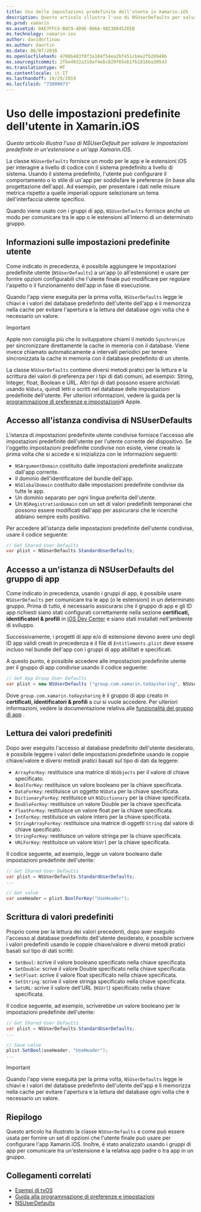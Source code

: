 ```yaml
---
title: Uso delle impostazioni predefinite dell'utente in Xamarin.iOS
description: Questo articolo illustra l'uso di NSUserDefaults per salvare le impostazioni predefinite in un'estensione o un'app per iOS Novell. Viene descritto NSUserDefaults a un livello elevato e viene illustrato come leggere e scrivere i valori.
ms.prod: xamarin
ms.assetid: DAE7FFC4-B8C9-4D9E-886A-9B2388452EEB
ms.technology: xamarin-ios
author: davidortinau
ms.author: daortin
ms.date: 06/07/2016
ms.openlocfilehash: 4706b483f8f3a104f54ea2bf451cb4e2fb209486
ms.sourcegitcommit: 2fbe4932a319af4ebc829f65eb1fb1816ba305d3
ms.translationtype: MT
ms.contentlocale: it-IT
ms.lasthandoff: 10/29/2019
ms.locfileid: "73009073"
---
```

# <a name="working-with-user-defaults-in-xamarinios"></a>Uso delle impostazioni predefinite dell'utente in Xamarin.iOS

_Questo articolo illustra l'uso di NSUserDefault per salvare le impostazioni predefinite in un'estensione o un'app Xamarin.iOS._

La classe `NSUserDefaults` fornisce un modo per le app e le estensioni iOS per interagire a livello di codice con il sistema predefinito a livello di sistema. Usando il sistema predefinito, l'utente può configurare il comportamento o lo stile di un'app per soddisfare le preferenze (in base alla progettazione dell'app). Ad esempio, per presentare i dati nelle misure metrica rispetto a quelle imperiali oppure selezionare un tema dell'interfaccia utente specifico.

Quando viene usato con i gruppi di app, `NSUserDefaults` fornisce anche un modo per comunicare tra le app o le estensioni all'interno di un determinato gruppo.

<a name="About-User-Defaults" />

## <a name="about-user-defaults"></a>Informazioni sulle impostazioni predefinite utente

Come indicato in precedenza, è possibile aggiungere le impostazioni predefinite utente (`NSUserDefaults`) a un'app (o all'estensione) e usare per fornire opzioni configurabili che l'utente finale può modificare per regolare l'aspetto o il funzionamento dell'app in fase di esecuzione.

Quando l'app viene eseguita per la prima volta, `NSUserDefaults` legge le chiavi e i valori del database predefinito dell'utente dell'app e li memorizza nella cache per evitare l'apertura e la lettura del database ogni volta che è necessario un valore. 

> [!IMPORTANT]
> Apple non consiglia più che lo sviluppatore chiami il metodo `Synchronize` per sincronizzare direttamente la cache in memoria con il database. Viene invece chiamato automaticamente a intervalli periodici per tenere sincronizzata la cache in memoria con il database predefinito di un utente.

La classe `NSUserDefaults` contiene diversi metodi pratici per la lettura e la scrittura dei valori di preferenza per i tipi di dati comuni, ad esempio: String, Integer, float, Boolean e URL. Altri tipi di dati possono essere archiviati usando `NSData`, quindi letti o scritti nel database delle impostazioni predefinite dell'utente. Per ulteriori informazioni, vedere la guida per la [programmazione di preferenze e impostazioni](https://developer.apple.com/library/mac/documentation/Cocoa/Conceptual/UserDefaults/Introduction/Introduction.html#//apple_ref/doc/uid/10000059i)di Apple.

<a name="Accessing-the-Shared-NSUserDefaults-Instance" />

## <a name="accessing-the-shared-nsuserdefaults-instance"></a>Accesso all'istanza condivisa di NSUserDefaults 

L'istanza di impostazioni predefinite utente condivise fornisce l'accesso alle impostazioni predefinite dell'utente per l'utente corrente del dispositivo. Se l'oggetto impostazioni predefinite condivise non esiste, viene creato la prima volta che si accede e si inizializza con le informazioni seguenti:

- `NSArgumentDomain` costituito dalle impostazioni predefinite analizzate dall'app corrente.
- Il dominio dell'identificatore del bundle dell'app.
- `NSGlobalDomain` costituito dalle impostazioni predefinite condivise da tutte le app.
- Un dominio separato per ogni lingua preferita dell'utente.
- Un `NSRegistrationDomain` con un set di valori predefiniti temporanei che possono essere modificati dall'app per assicurarsi che le ricerche abbiano sempre esito positivo.

Per accedere all'istanza delle impostazioni predefinite dell'utente condivise, usare il codice seguente:

```csharp
// Get Shared User Defaults
var plist = NSUserDefaults.StandardUserDefaults;
```

<a name="Accessing-an-App-Group-NSUserDefaults-Instance" />

## <a name="accessing-an-app-group-nsuserdefaults-instance"></a>Accesso a un'istanza di NSUserDefaults del gruppo di app

Come indicato in precedenza, usando i gruppi di app, è possibile usare `NSUserDefaults` per comunicare tra le app (o le estensioni) in un determinato gruppo. Prima di tutto, è necessario assicurarsi che il gruppo di app e gli ID app richiesti siano stati configurati correttamente nella sezione **certificati, identificatori & profili** in [iOS Dev Center](https://developer.apple.com/devcenter/ios/) e siano stati installati nell'ambiente di sviluppo.

Successivamente, i progetti di app e/o di estensione devono avere uno degli ID app validi creati in precedenza e il file di `Entitlements.plist` deve essere incluso nel bundle dell'app con i gruppi di app abilitati e specificati.

A questo punto, è possibile accedere alle impostazioni predefinite utente per il gruppo di app condivise usando il codice seguente:

```csharp
// Get App Group User Defaults
var plist = new NSUserDefaults ("group.com.xamarin.todaysharing", NSUserDefaultsType.SuiteName);
```

Dove `group.com.xamarin.todaysharing` è il gruppo di app creato in **certificati, identificatori & profili** a cui si vuole accedere. Per ulteriori informazioni, vedere la documentazione relativa alle [funzionalità del gruppo di app](~/ios/deploy-test/provisioning/capabilities/app-groups-capabilities.md) .

<a name="Reading-Default-Values" />

## <a name="reading-default-values"></a>Lettura dei valori predefiniti

Dopo aver eseguito l'accesso al database predefinito dell'utente desiderato, è possibile leggere i valori delle impostazioni predefinite usando le coppie chiave/valore e diversi metodi pratici basati sul tipo di dati da leggere:

- `ArrayForKey`: restituisce una matrice di `NSObjects` per il valore di chiave specificato.
- `BoolForKey`: restituisce un valore booleano per la chiave specificata.
- `DataForKey`: restituisce un oggetto `NSData` per la chiave specificata.
- `DictionaryForKey`: restituisce un `NSDictionary` per la chiave specificata.
- `DoubleForKey`: restituisce un valore Double per la chiave specificata.
- `FloatForKey`: restituisce un valore float per la chiave specificata.
- `IntForKey`: restituisce un valore intero per la chiave specificata.
- `StringArrayForKey`: restituisce una matrice di oggetti `String` dal valore di chiave specificato.
- `StringForKey`: restituisce un valore stringa per la chiave specificata.
- `URLForKey`: restituisce un valore `NSUrl` per la chiave specificata.

Il codice seguente, ad esempio, legge un valore booleano dalle impostazioni predefinite dell'utente:

```csharp
// Get Shared User Defaults
var plist = NSUserDefaults.StandardUserDefaults;
...

// Get value
var useHeader = plist.BoolForKey("UseHeader");

```

<a name="Writing-Default-Values" />

## <a name="writing-default-values"></a>Scrittura di valori predefiniti

Proprio come per la lettura dei valori precedenti, dopo aver eseguito l'accesso al database predefinito dell'utente desiderato, è possibile scrivere i valori predefiniti usando le coppie chiave/valore e diversi metodi pratici basati sul tipo di dati scritti:

- `SetBool`: scrive il valore booleano specificato nella chiave specificata.
- `SetDouble`: scrive il valore Double specificato nella chiave specificata.
- `SetFloat`: scrive il valore float specificato nella chiave specificata.
- `SetString`: scrive il valore stringa specificato nella chiave specificata.
- `SetURL`: scrive il valore dell'URL (`NSUrl`) specificato nella chiave specificata.

Il codice seguente, ad esempio, scriverebbe un valore booleano per le impostazioni predefinite dell'utente:

```csharp
// Get Shared User Defaults
var plist = NSUserDefaults.StandardUserDefaults;
...

// Save value
plist.SetBool(useHeader, "UseHeader");
...

```

> [!IMPORTANT]
> Quando l'app viene eseguita per la prima volta, `NSUserDefaults` legge le chiavi e i valori del database predefinito dell'utente dell'app e li memorizza nella cache per evitare l'apertura e la lettura del database ogni volta che è necessario un valore.

<a name="Summary" />

## <a name="summary"></a>Riepilogo

Questo articolo ha illustrato la classe `NSUserDefaults` e come può essere usata per fornire un set di opzioni che l'utente finale può usare per configurare l'app Xamarin.iOS. Inoltre, è stato analizzato usando i gruppi di app per comunicare tra un'estensione e la relativa app padre o tra app in un gruppo.

## <a name="related-links"></a>Collegamenti correlati

- [Esempi di tvOS](https://docs.microsoft.com/samples/browse/?products=xamarin&term=Xamarin.iOS+tvOS)
- [Guida alla programmazione di preferenze e impostazioni](https://developer.apple.com/library/mac/documentation/Cocoa/Conceptual/UserDefaults/Introduction/Introduction.html#//apple_ref/doc/uid/10000059i)
- [NSUserDefaults](https://developer.apple.com/library/mac/documentation/Cocoa/Reference/Foundation/Classes/NSUserDefaults_Class/#//apple_ref/doc/constant_group/NSUserDefaults_Domains)

